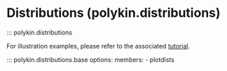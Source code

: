 # Distributions (polykin.distributions)

::: polykin.distributions

For illustration examples, please refer to the associated
[tutorial](/polykin/tutorials/distributions).

::: polykin.distributions.base
    options:
        members:
            - plotdists
